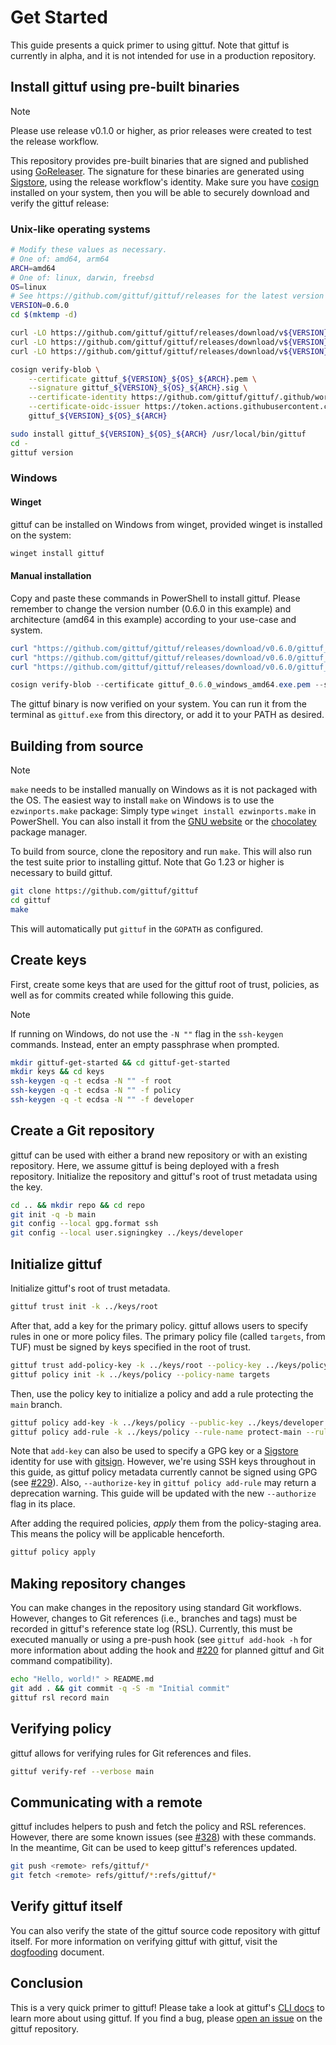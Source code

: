 # Get Started

This guide presents a quick primer to using gittuf. Note that gittuf is
currently in alpha, and it is not intended for use in a production repository.

## Install gittuf using pre-built binaries

> [!NOTE]
> Please use release v0.1.0 or higher, as prior releases were created to
> test the release workflow.

This repository provides pre-built binaries that are signed and published using
[GoReleaser]. The signature for these binaries are generated using [Sigstore],
using the release workflow's identity. Make sure you have [cosign] installed on
your system, then you will be able to securely download and verify the gittuf
release:

### Unix-like operating systems

```sh
# Modify these values as necessary.
# One of: amd64, arm64
ARCH=amd64
# One of: linux, darwin, freebsd
OS=linux
# See https://github.com/gittuf/gittuf/releases for the latest version
VERSION=0.6.0
cd $(mktemp -d)

curl -LO https://github.com/gittuf/gittuf/releases/download/v${VERSION}/gittuf_${VERSION}_${OS}_${ARCH}
curl -LO https://github.com/gittuf/gittuf/releases/download/v${VERSION}/gittuf_${VERSION}_${OS}_${ARCH}.sig
curl -LO https://github.com/gittuf/gittuf/releases/download/v${VERSION}/gittuf_${VERSION}_${OS}_${ARCH}.pem

cosign verify-blob \
    --certificate gittuf_${VERSION}_${OS}_${ARCH}.pem \
    --signature gittuf_${VERSION}_${OS}_${ARCH}.sig \
    --certificate-identity https://github.com/gittuf/gittuf/.github/workflows/release.yml@refs/tags/v${VERSION} \
    --certificate-oidc-issuer https://token.actions.githubusercontent.com \
    gittuf_${VERSION}_${OS}_${ARCH}

sudo install gittuf_${VERSION}_${OS}_${ARCH} /usr/local/bin/gittuf
cd -
gittuf version
```

### Windows

#### Winget

gittuf can be installed on Windows from winget, provided winget is installed
on the system:

```powershell
winget install gittuf
```

#### Manual installation

Copy and paste these commands in PowerShell to install gittuf. Please remember
to change the version number (0.6.0 in this example) and architecture
(amd64 in this example) according to your use-case and system.

```powershell
curl "https://github.com/gittuf/gittuf/releases/download/v0.6.0/gittuf_0.6.0_windows_amd64.exe" -O "gittuf_0.6.0_windows_amd64.exe"
curl "https://github.com/gittuf/gittuf/releases/download/v0.6.0/gittuf_0.6.0_windows_amd64.exe.sig" -O "gittuf_0.6.0_windows_amd64.exe.sig"
curl "https://github.com/gittuf/gittuf/releases/download/v0.6.0/gittuf_0.6.0_windows_amd64.exe.pem" -O "gittuf_0.6.0_windows_amd64.exe.pem"

cosign verify-blob --certificate gittuf_0.6.0_windows_amd64.exe.pem --signature gittuf_0.6.0_windows_amd64.exe.sig --certificate-identity https://github.com/gittuf/gittuf/.github/workflows/release.yml@refs/tags/v0.6.0 --certificate-oidc-issuer https://token.actions.githubusercontent.com gittuf_0.6.0_windows_amd64.exe
```

The gittuf binary is now verified on your system. You can run it from the terminal
as `gittuf.exe` from this directory, or add it to your PATH as desired.

## Building from source

> [!NOTE]
> `make` needs to be installed manually on Windows as it is not packaged with
> the OS. The easiest way to install `make` on Windows is to use the
> `ezwinports.make` package: Simply type `winget install ezwinports.make`
> in PowerShell.
> You can also install it from the [GNU website] or the [chocolatey] package manager.

To build from source, clone the repository and run
`make`. This will also run the test suite prior to installing gittuf. Note that
Go 1.23 or higher is necessary to build gittuf.

```sh
git clone https://github.com/gittuf/gittuf
cd gittuf
make
```

This will automatically put `gittuf` in the `GOPATH` as configured.

## Create keys

First, create some keys that are used for the gittuf root of trust, policies, as
well as for commits created while following this guide.

> [!NOTE]
> If running on Windows, do not use the `-N ""` flag in the `ssh-keygen` commands.
> Instead, enter an empty passphrase when prompted.

```bash
mkdir gittuf-get-started && cd gittuf-get-started
mkdir keys && cd keys
ssh-keygen -q -t ecdsa -N "" -f root
ssh-keygen -q -t ecdsa -N "" -f policy
ssh-keygen -q -t ecdsa -N "" -f developer
```

## Create a Git repository

gittuf can be used with either a brand new repository or with an existing
repository. Here, we assume gittuf is being deployed with a fresh repository.
Initialize the repository and gittuf's root of trust metadata using the
key.

```bash
cd .. && mkdir repo && cd repo
git init -q -b main
git config --local gpg.format ssh
git config --local user.signingkey ../keys/developer
```

## Initialize gittuf

Initialize gittuf's root of trust metadata.

```bash
gittuf trust init -k ../keys/root
```

After that, add a key for the primary policy. gittuf allows users to specify
rules in one or more policy files. The primary policy file (called `targets`,
from TUF) must be signed by keys specified in the root of trust.

```bash
gittuf trust add-policy-key -k ../keys/root --policy-key ../keys/policy.pub
gittuf policy init -k ../keys/policy --policy-name targets
```
Then, use the policy key to initialize a policy and add a rule protecting the
`main` branch.

```bash
gittuf policy add-key -k ../keys/policy --public-key ../keys/developer.pub
gittuf policy add-rule -k ../keys/policy --rule-name protect-main --rule-pattern git:refs/heads/main --authorize-key ../keys/developer.pub
```

Note that `add-key` can also be used to specify a GPG key or a [Sigstore]
identity for use with [gitsign]. However, we're using SSH keys throughout in
this guide, as gittuf policy metadata currently cannot be signed using GPG (see
[#229]). Also, `--authorize-key` in `gittuf policy add-rule` may return a
deprecation warning. This guide will be updated with the new `--authorize` flag
in its place.

After adding the required policies, _apply_ them from the policy-staging area.
This means the policy will be applicable henceforth.

```bash
gittuf policy apply
```

## Making repository changes

You can make changes in the repository using standard Git workflows. However,
changes to Git references (i.e., branches and tags) must be recorded in gittuf's
reference state log (RSL). Currently, this must be executed manually or using a
pre-push hook (see `gittuf add-hook -h` for more information about adding the
hook and [#220] for planned gittuf and Git command compatibility).

```bash
echo "Hello, world!" > README.md
git add . && git commit -q -S -m "Initial commit"
gittuf rsl record main
```

## Verifying policy

gittuf allows for verifying rules for Git references and files.

```sh
gittuf verify-ref --verbose main
```

## Communicating with a remote

gittuf includes helpers to push and fetch the policy and RSL references.
However, there are some known issues (see [#328]) with these commands. In the
meantime, Git can be used to keep gittuf's references updated.

```sh
git push <remote> refs/gittuf/*
git fetch <remote> refs/gittuf/*:refs/gittuf/*
```

## Verify gittuf itself

You can also verify the state of the gittuf source code repository with gittuf
itself. For more information on verifying gittuf with gittuf, visit the
[dogfooding] document.

## Conclusion

This is a very quick primer to gittuf! Please take a look at gittuf's [CLI docs]
to learn more about using gittuf. If you find a bug, please [open an issue] on
the gittuf repository.

[Sigstore]: https://www.sigstore.dev/
[cosign]: https://github.com/sigstore/cosign
[gitsign]: https://github.com/sigstore/gitsign
[GoReleaser]: https://goreleaser.com/
[#276]: https://github.com/gittuf/gittuf/issues/276
[#229]: https://github.com/gittuf/gittuf/issues/229
[#220]: https://github.com/gittuf/gittuf/issues/220
[#328]: https://github.com/gittuf/gittuf/issues/328
[CLI docs]: /docs/cli/gittuf.md
[open an issue]: https://github.com/gittuf/gittuf/issues/new/choose
[dogfooding]: /docs/dogfood.md
[GNU website]: https://gnuwin32.sourceforge.net/packages/make.htm
[chocolatey]: https://community.chocolatey.org/packages/make
[official Go guide for Windows]: https://go.dev/wiki/SettingGOPATH#
